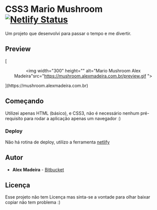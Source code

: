 # CSS3 Mario Mushroom [![Netlify Status](https://api.netlify.com/api/v1/badges/d336ecd3-b859-429a-b4fb-aa89c3ea78cc/deploy-status)](https://app.netlify.com/sites/affectionate-swirles-344399/deploys)

Um projeto que desenvolvi para passar o tempo e me divertir.

## Preview

[<p align="center">
<img width="300" height="" alt="Mario Mushroom Alex Madeira"src="https://mushroom.alexmadeira.com.br/preview.gif ">

</p>](https://mushroom.alexmadeira.com.br)

## Começando

Utilizei apenas HTML (básico), e CSS3, não é necessário nenhum pré-requisito para rodar a aplicação apenas um navegador :)

### Deploy

Não há rotina de deploy, utilizo a ferramenta [netlify]("https://www.netlify.com/")

## Autor

- **Alex Madeira** - [Bitbucket](https://bitbucket.org/alexmadeira5/)

## Licença

Esse projeto não tem Licença mas sinta-se a vontade para olhar baixar copiar não tem problema :)
